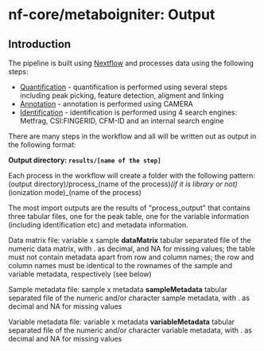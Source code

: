 # nf-core/metaboigniter: Output

## Introduction

The pipeline is built using [Nextflow](https://www.nextflow.io/)
and processes data using the following steps:

* [Quantification](#quantification) - quantification is performed using several steps including peak picking, feature detection, aligment and linking
* [Annotation](#annotation) - annotation is performed using CAMERA
* [Identification](#identification) - identification is performed using 4 search engines: Metfrag, CSI:FINGERID, CFM-ID and an internal search engine

There are many steps in the workflow and all will be written out as output in the following format:

**Output directory: `results/[name of the step]`**

Each process in the workflow will create a folder with the following pattern:
(output directory)/process_(name of the process)_(if it is library or not)_(ionization mode)_(name of the process)

The most import outputs are the results of "process_output" that contains three tabular files, one for the peak table, one for the variable information (including identification etc) and metadata information.

Data matrix file: variable x sample **dataMatrix** tabular separated file of the numeric data matrix, with . as decimal, and NA for missing values; the table must not contain metadata apart from row and column names; the row and column names must be identical to the rownames of the sample and variable metadata, respectively (see below)

Sample metadata file: sample x metadata **sampleMetadata** tabular separated file of the numeric and/or character sample metadata, with . as decimal and NA for missing values

Variable metadata file: variable x metadata **variableMetadata** tabular separated file of the numeric and/or character variable metadata, with . as decimal and NA for missing values
